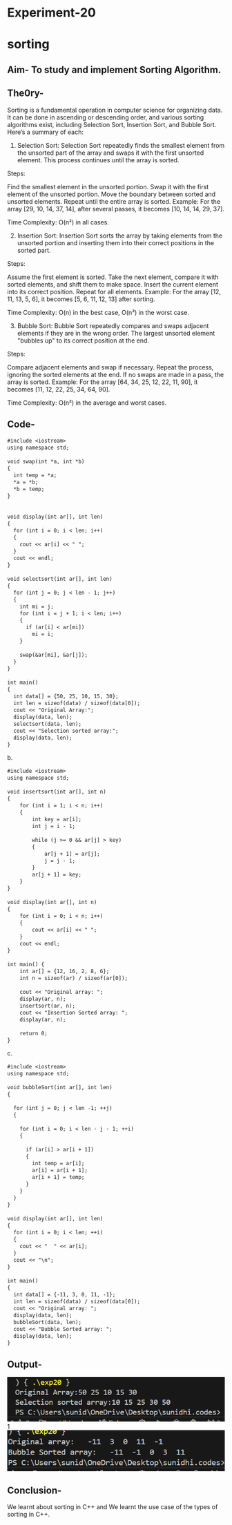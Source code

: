 # Experiment-20
# sorting
## Aim- To study and implement Sorting Algorithm.
## The0ry-
Sorting is a fundamental operation in computer science for organizing data. It can be done in ascending or descending order, and various sorting algorithms exist, including Selection Sort, Insertion Sort, and Bubble Sort. Here’s a summary of each:

1. Selection Sort:
Selection Sort repeatedly finds the smallest element from the unsorted part of the array and swaps it with the first unsorted element. This process continues until the array is sorted.

Steps:

Find the smallest element in the unsorted portion.
Swap it with the first element of the unsorted portion.
Move the boundary between sorted and unsorted elements.
Repeat until the entire array is sorted.
Example: For the array [29, 10, 14, 37, 14], after several passes, it becomes [10, 14, 14, 29, 37].

Time Complexity: O(n²) in all cases.

2. Insertion Sort:
Insertion Sort sorts the array by taking elements from the unsorted portion and inserting them into their correct positions in the sorted part.

Steps:

Assume the first element is sorted.
Take the next element, compare it with sorted elements, and shift them to make space.
Insert the current element into its correct position.
Repeat for all elements.
Example: For the array [12, 11, 13, 5, 6], it becomes [5, 6, 11, 12, 13] after sorting.

Time Complexity: O(n) in the best case, O(n²) in the worst case.

3. Bubble Sort:
Bubble Sort repeatedly compares and swaps adjacent elements if they are in the wrong order. The largest unsorted element "bubbles up" to its correct position at the end.

Steps:

Compare adjacent elements and swap if necessary.
Repeat the process, ignoring the sorted elements at the end.
If no swaps are made in a pass, the array is sorted.
Example: For the array [64, 34, 25, 12, 22, 11, 90], it becomes [11, 12, 22, 25, 34, 64, 90].

Time Complexity: O(n²) in the average and worst cases.
## Code-

~~~
#include <iostream>
using namespace std;

void swap(int *a, int *b) 
{
  int temp = *a;
  *a = *b;
  *b = temp;
}


void display(int ar[], int len) 
{
  for (int i = 0; i < len; i++) 
  {
    cout << ar[i] << " ";
  }
  cout << endl;
}

void selectsort(int ar[], int len) 
{
  for (int j = 0; j < len - 1; j++) 
  {
    int mi = j;
    for (int i = j + 1; i < len; i++) 
    {
      if (ar[i] < ar[mi])
        mi = i;
    }

    swap(&ar[mi], &ar[j]);
  }
}

int main() 
{
  int data[] = {50, 25, 10, 15, 30};
  int len = sizeof(data) / sizeof(data[0]);
  cout << "Original Array:";
  display(data, len);
  selectsort(data, len);
  cout << "Selection sorted array:";
  display(data, len);
}
~~~
b.
~~~
#include <iostream>
using namespace std;

void insertsort(int ar[], int n) 
{
    for (int i = 1; i < n; i++) 
    {
        int key = ar[i];
        int j = i - 1;

        while (j >= 0 && ar[j] > key) 
        {
            ar[j + 1] = ar[j];
            j = j - 1;
        }
        ar[j + 1] = key;
    }
}

void display(int ar[], int n) 
{
    for (int i = 0; i < n; i++) 
    {
        cout << ar[i] << " ";
    }
    cout << endl;
}

int main() {
    int ar[] = {12, 16, 2, 8, 6};
    int n = sizeof(ar) / sizeof(ar[0]);

    cout << "Original array: ";
    display(ar, n);
    insertsort(ar, n);
    cout << "Insertion Sorted array: ";
    display(ar, n);

    return 0;
}
~~~
c.
~~~
#include <iostream>
using namespace std;

void bubbleSort(int ar[], int len) 
{

  for (int j = 0; j < len -1; ++j) 
  {
      
    for (int i = 0; i < len - j - 1; ++i) 
    {

      if (ar[i] > ar[i + 1]) 
      {
        int temp = ar[i];
        ar[i] = ar[i + 1];
        ar[i + 1] = temp;
      }
    }
  }
}

void display(int ar[], int len) 
{
  for (int i = 0; i < len; ++i) 
  {
    cout << "  " << ar[i];
  }
  cout << "\n";
}

int main() 
{
  int data[] = {-11, 3, 0, 11, -1};
  int len = sizeof(data) / sizeof(data[0]);
  cout << "Original array: ";
  display(data, len);
  bubbleSort(data, len);
  cout << "Bubble Sorted array: ";  
  display(data, len);
}
~~~
## Output-
![](https://github.com/SunidhiChoubey/sorting/blob/main/Screenshot%202024-10-21%20024704.png)
1[](https://github.com/SunidhiChoubey/sorting/blob/main/Screenshot%202024-10-21%20024739.png)
![](https://github.com/SunidhiChoubey/sorting/blob/main/Screenshot%202024-10-21%20024819.png)
## Conclusion-
We learnt about sorting in C++ and  We learnt the use case of the types of sorting in C++.




